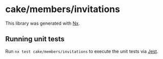 # cake/members/invitations

This library was generated with [Nx](https://nx.dev).

## Running unit tests

Run `nx test cake/members/invitations` to execute the unit tests via [Jest](https://jestjs.io).
